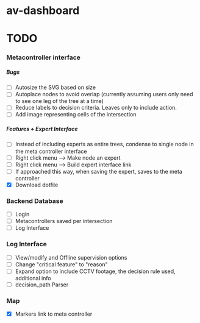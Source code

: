 # av-dashboard

# TODO

### Metacontroller interface
##### Bugs
- [ ] Autosize the SVG based on size
- [ ] Autoplace nodes to avoid overlap (currently assuming users only need to see one leg of the tree at a time)
- [ ] Reduce labels to decision criteria. Leaves only to include action.
- [ ] Add image representing cells of the intersection

##### Features + Expert Interface
- [ ] Instead of including experts as entire trees, condense to single node in the meta controller interface
- [ ] Right click menu --> Make node an expert
- [ ] Right click menu --> Build expert interface link
- [ ] If approached this way, when saving the expert, saves to the meta controller
- [x] Download dotfile

### Backend Database
- [ ] Login
- [ ] Metacontrollers saved per intersection
- [ ] Log Interface 

### Log Interface
- [ ] View/modify and Offline supervision options
- [ ] Change "critical feature" to "reason"
- [ ] Expand option to include CCTV footage, the decision rule used, additional info
- [ ] decision_path Parser

### Map
- [x] Markers link to meta controller
